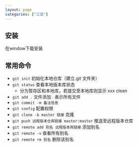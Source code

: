 ```yaml
---
layout: page
categories: ["工具"]
---
```


## 安装

在window下载安装

## 常用命令

- `git init` 初始化本地仓库（建立.git 文件夹）
- `git status` 查看本地版本库状态
    - 分为暂存区和本地库，若提交至本地库则显示 xxx clean
- `git add .` 文件添加  . 表示所有文件
- `git commit -m 备注信息` 
- `git config` 配置权限
- `git clone -b master 链接` 克隆
- `git push 远程版本仓库链接 master:master` 推送至远程版本仓库
- `git remote add 别名 远程版本库链接` 添加别名
- `git remote -v` 查看所有别名
- `git remote rm 别名` 删除该别名

